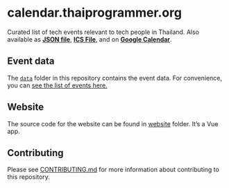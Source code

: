 # calendar.thaiprogrammer.org

Curated list of tech events relevant to tech people in Thailand.
Also available as [**JSON file**](https://thaiprogrammer-tech-events-calendar.spacet.me/calendar.json), [**ICS File**](https://thaiprogrammer-tech-events-calendar.spacet.me/calendar.ics), and on [**Google Calendar**](https://calendar.google.com/calendar/embed?src=j5i0o6v2ihfboe19upl9lhonbci6ankr%40import.calendar.google.com&ctz=Asia%2FBangkok).

## Event data

The [`data`](data) folder in this repository contains the event data.
For convenience, you can [see the list of events here.](https://thaiprogrammer-tech-events-calendar.spacet.me/#list)

## Website

The source code for the website can be found in [website](website) folder. It’s a Vue app.

## Contributing

Please see [CONTRIBUTING.md](CONTRIBUTING.md) for more information about contributing to this repository.